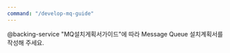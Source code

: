 ```yaml
---
command: "/develop-mq-guide"
---
```


@backing-service 
"MQ설치게획서가이드"에 따라 Message Queue 설치계획서를 작성해 주세요.